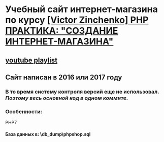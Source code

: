 # Учебный сайт интернет-магазина по курсу [[Victor Zinchenko] PHP ПРАКТИКА: "СОЗДАНИЕ ИНТЕРНЕТ-МАГАЗИНА"](HTTPS://PHP-START.COM/COURSE/PHP-START-PRACTICE)
## [youtube playlist](https://www.youtube.com/playlist?list=PLSdH7dYnlGYgQ6ElbHRpG2zRXbkgkO3zQ)
## Сайт написан в 2016 или 2017 году
### В то время систему контроля версий еще не использовал. _Поэтому весь основной код в одном коммите._
### Особенности:
PHP7
#### База данных в:  \db_dump\phpshop.sql
